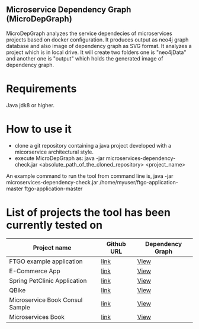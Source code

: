 ## Microservice Dependency Graph (MicroDepGraph)

MicroDepGraph analyzes the service dependecies of microservices projects based on docker configuration. It produces output as neo4j graph database and also image of dependency graph as SVG format. It analyzes a project which is in local drive. It will create two folders one is "neo4jData" and another one is "output" which holds the generated image of dependency graph.

# Requirements

Java jdk8 or higher.

# How to use it

* clone a git repository containing a java project developed with a micorservice architectural style. 
* execute MicroDepGraph as:     java -jar microservices-dependency-check.jar  <absolute_path_of_the_cloned_repository> <project_name> 

An example command to run the tool from command line is,
 java -jar microservices-dependency-check.jar /home/myuser/ftgo-application-master ftgo-application-master

# List of projects the tool has been currently tested on

| Project name  | Github URL | Dependency Graph 
| ------------- | ------------- | ------------- |
| FTGO example application | [link](https://github.com/microservices-patterns/ftgo-application) | <a href="resultGraphs/ftgo-application-master.svg" download="ftgo-application-master.svg">View</a> |
| E-Commerce App | [link](https://github.com/venkataravuri/e-commerce-microservices-sample) | <a href="resultGraphs/ecommerce-microservices.svg" download="ecommerce-microservices.svg">View</a> |
| Spring PetClinic Application | [link](https://github.com/spring-petclinic/spring-petclinic-microservices) | <a href="resultGraphs/Spring-petclinic.svg" download="Spring-petclinic.svg">View</a> |
| QBike | [link](https://github.com/JoeCao/qbike) | <a href="https://github.com/clowee/MicroDepGraph/raw/master/resultGraphs/qbike.png" target="_blank">View</a> |
| Microservice Book Consul Sample | [link](https://github.com/ewolff/microservice-consul) | <a href="resultGraphs/consul-master.png" download="consul-master.png">View</a> |
| Microservices Book | [link](https://github.com/ewolff/microservice) | <a href="resultGraphs/microservice_sample.png" download="microservice_sample.png">View</a> |
